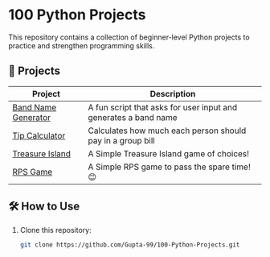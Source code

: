 # 100 Python Projects

This repository contains a collection of beginner-level Python projects to practice and strengthen programming skills.

## 📁 Projects

| Project | Description |
|--------|-------------|
| [Band Name Generator](./Band%20Name%20Generator.py) | A fun script that asks for user input and generates a band name |
| [Tip Calculator](./Tip%20Calculator.py) | Calculates how much each person should pay in a group bill |
| [Treasure Island](./Treasure%20Island.py) | A Simple Treasure Island game of choices! |
| [RPS Game](./Rock%20Paper%20Scissors.py) | A Simple RPS game to pass the spare time! 😊 |
## 🛠 How to Use

1. Clone this repository:
   ```bash
   git clone https://github.com/Gupta-99/100-Python-Projects.git
